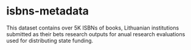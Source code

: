 # isbns-metadata
This dataset contains over 5K ISBNs of books, Lithuanian institutions submitted as their bets research outputs for anual research evaluations used for distributing state funding.
